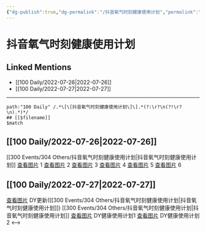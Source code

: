 ```yaml
---
{"dg-publish":true,"dg-permalink":"/抖音氧气时刻健康使用计划","permalink":"/抖音氧气时刻健康使用计划/"}
---
```


# 抖音氧气时刻健康使用计划

## Linked Mentions
- [[100 Daily/2022-07-26\|2022-07-26]]
- [[100 Daily/2022-07-27\|2022-07-27]]


---

```expander
path:"100 Daily" /.*\[\[抖音氧气时刻健康使用计划\]\].*(?:\r?\n(?!\r?\n).*)*/
## [[$filename]]
$match
```
## [[100 Daily/2022-07-26\|2022-07-26]]
[[300 Events/304 Others/抖音氧气时刻健康使用计划\|抖音氧气时刻健康使用计划]]
[查看图片](https://wx2.sinaimg.cn/large/0088n2Pggy1h4kmma3u5vj30ku112tbb.jpg) 1
[查看图片](https://wx2.sinaimg.cn/large/0088n2Pggy1h4kmmguv2gj30ku112mzm.jpg) 2
[查看图片](https://wx1.sinaimg.cn/large/0088n2Pggy1h4kmmqkm63j30ku112q5a.jpg) 3
[查看图片](https://wx2.sinaimg.cn/large/0088n2Pggy1h4kmn9disoj30ku112mzn.jpg) 4
[查看图片](https://wx2.sinaimg.cn/large/0088n2Pggy1h4kpkaaynxj30u01hddjz.jpg) 5
[查看图片](https://wx1.sinaimg.cn/large/0088n2Pggy1h4kpkco6tsj30u01hdtct.jpg) 6
## [[100 Daily/2022-07-27\|2022-07-27]]
[查看图片](https://wx4.sinaimg.cn/large/0088n2Pggy1h4lvtiud7qj30ku112q56.jpg) DY更新([[300 Events/304 Others/抖音氧气时刻健康使用计划\|抖音氧气时刻健康使用计划]])
[[300 Events/304 Others/抖音氧气时刻健康使用计划\|抖音氧气时刻健康使用计划]]
[查看图片](https://wx2.sinaimg.cn/large/0088n2Pggy1h4lvuoovbdj30ku112goc.jpg) DY健康使用计划1
[查看图片](https://wx1.sinaimg.cn/large/0088n2Pggy1h4lvv6lk74j30ku112god.jpg) DY健康使用计划2
<-->